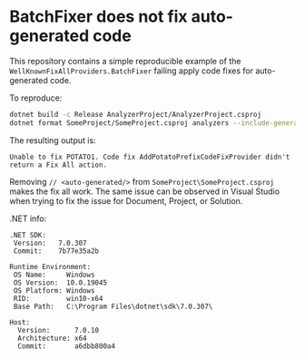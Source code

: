 # BatchFixer does not fix auto-generated code

This repository contains a simple reproducible example of the `WellKnownFixAllProviders.BatchFixer` failing apply code fixes for auto-generated code.

To reproduce:

```sh
dotnet build -c Release AnalyzerProject/AnalyzerProject.csproj
dotnet format SomeProject/SomeProject.csproj analyzers --include-generated --diagnostics POTATO1
```

The resulting output is:

```
Unable to fix POTATO1. Code fix AddPotatoPrefixCodeFixProvider didn't return a Fix All action.
```

Removing `// <auto-generated/>` from `SomeProject\SomeProject.csproj` makes the fix all work.
The same issue can be observed in Visual Studio when trying to fix the issue for Document, Project, or Solution.

.NET info:

```
.NET SDK:
 Version:   7.0.307
 Commit:    7b77e35a2b

Runtime Environment:
 OS Name:     Windows
 OS Version:  10.0.19045
 OS Platform: Windows
 RID:         win10-x64
 Base Path:   C:\Program Files\dotnet\sdk\7.0.307\

Host:
  Version:      7.0.10
  Architecture: x64
  Commit:       a6dbb800a4
```

